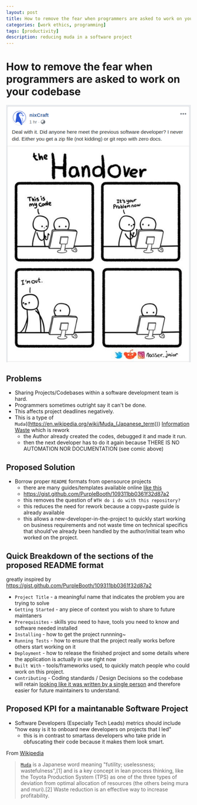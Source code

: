 ```yaml
---
layout: post
title: How to remove the fear when programmers are asked to work on your codebase
categories: [work ethics, programming]
tags: [productivity]
description: reducing muda in a software project
---
```


# How to remove the fear when programmers are asked to work on your codebase		
![nixcraft_codehandover.png](/assets/postimages/nixcraft_codehandover.png)


## Problems
* Sharing Projects/Codebases within a software development team is hard.
* Programmers sometimes outright say it can't be done.
* This affects project deadlines negatively.
* This is a type of `Muda`((https://en.wikipedia.org/wiki/Muda_(Japanese_term))) [Information Waste](https://markanthonyrosario.github.io/work%20ethics/2017/02/25/office-wastes-from-lean-perspective.html)  which is rework
  * the Author already created the codes, debugged it and made it run. 
  * then the next developer has to do it again because THERE IS NO AUTOMATION NOR DOCUMENTATION (see comic above)

## Proposed Solution
* Borrow proper `README` formats from opensource projects
  * there are many guides/templates available online [like this](https://gist.github.com/PurpleBooth/109311bb0361f32d87a2)
  * https://gist.github.com/PurpleBooth/109311bb0361f32d87a2
  * this removes the question of `WTH do i do with this repository?`
  * this reduces the need for rework because a copy+paste guide is already available
  * this allows a new-developer-in-the-project to quickly start working on business requirements and not waste time on technical specifics that should've already been handled by the author/initial team who worked on the project.

## Quick Breakdown of the sections of the proposed README format
greatly inspired by https://gist.github.com/PurpleBooth/109311bb0361f32d87a2
* `Project Title` - a meaningful name that indicates the problem you are trying to solve
* `Getting Started` - any piece of context you wish to share to future maintaners
* `Prerequisites` - skills you need to have, tools you need to know and software needed installed
* `Installing` - how to get the project runnning~
* `Running Tests` - how to ensure that the project really works before others start working on it
* `Deployment` - how to release the finished project and some details where the application is actually in use right now
* `Built With` - tools/frameworks used, to quickly match people who could work on this project.
* `Contributing` - Coding standards / Design Decisions so the codebase will retain [looking like it was written by a single person](https://www.youtube.com/watch?v=N9UPW-2wL5U) and therefore easier for future maintainers to understand.

## Proposed KPI for a maintanable Software Project
* Software Developers (Especially Tech Leads) metrics should include "how easy is it to onboard new developers on projects that I led"
  * this is in contrast to smartass developers who take pride in obfuscating their code because it makes them look smart.


From [Wikipedia]((https://en.wikipedia.org/wiki/Muda_(Japanese_term)))
> [`Muda`](https://en.wikipedia.org/wiki/Muda_(Japanese_term))  is a Japanese word meaning "futility; uselessness; wastefulness",[1] and is a key concept in lean process thinking, like the Toyota Production System (TPS) as one of the three types of deviation from optimal allocation of resources (the others being mura and muri).[2] Waste reduction is an effective way to increase profitability.
